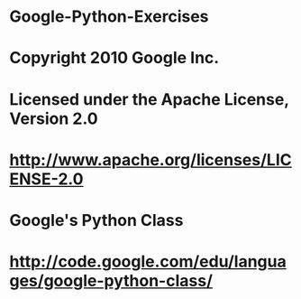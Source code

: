 # Google-Python-Exercises

# Copyright 2010 Google Inc.
# Licensed under the Apache License, Version 2.0
# http://www.apache.org/licenses/LICENSE-2.0

# Google's Python Class
# http://code.google.com/edu/languages/google-python-class/
